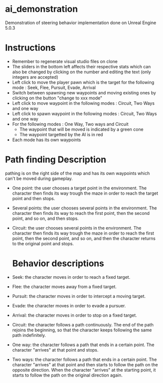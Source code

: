 # ai_demonstration

Demonstration of steering behavior implementation done on Unreal Engine 5.0.3 

# Instructions

- Remember to regenerate visual studio files on clone
- The sliders in the bottom left affects their respective stats which can also be changed by clicking on the number and editing the text (only integers are accepted)
- Left click to move the player pawn which is the target for the following mode : Seek, Flee, Pursuit, Evade, Arrival
- Switch between spawning new waypoints and moving existing ones by clicking on the button "change to xxx mode"
- Left click to move waypoint in the following modes : Circuit, Two Ways and one way
- Left click to spawn waypoint in the following modes : Circuit, Two Ways and one way
- For the following modes : One Way, Two ways and Circuit
  - The waypoint that will be moved is indicated by a green cone
  - The waypoint targetted by the AI is in red
- Each mode has its own waypoints

# Path finding Description

pathing is on the right side of the map and has its own waypoints which can't be moved during gameplay.

- One point: the user chooses a target point in the environment. The character then finds
its way trough the maze in order to reach the target point and then stops.
- Several points: the user chooses several points in the environment. The character then
finds its way to reach the first point, then the second point, and so on, and then stops.
- Circuit: the user chooses several points in the environment. The character then finds its
way trough the maze in order to reach the first point, then the second point, and so on,
and then the character returns to the original point and stops.

  # Behavior descriptions

- Seek: the character moves in order to reach a fixed target.
- Flee: the character moves away from a fixed target.
- Pursuit: the character moves in order to intercept a moving target.
- Evade: the character moves in order to evade a pursuer.
- Arrival: the character moves in order to stop on a fixed target.

- Circuit: the character follows a path continuously. The end of the path rejoins the
beginning, so that the character keeps following the same path indefinitely.
- One way: the character follows a path that ends in a certain point. The character "arrives"
at that point and stops.
- Two ways: the character follows a path that ends in a certain point. The character
"arrives" at that point and then starts to follow the path on the opposite direction. When
the character "arrives" at the starting point, it starts to follow the path on the original
direction again.
